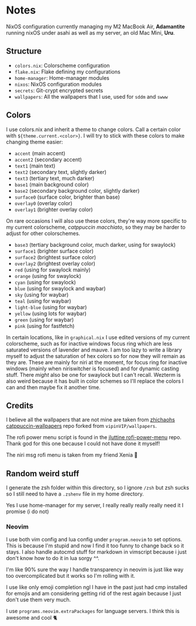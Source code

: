 # Notes
NixOS configuration currently managing my M2 MacBook Air, **Adamantite** running nixOS under asahi as well as my server, an old Mac Mini, **Uru**. 

## Structure
- `colors.nix`: Colorscheme configuration
- `flake.nix`: Flake defining my configurations
- `home-manager`: Home-manager modules
- `nixos`: NixOS configuration modules
- `secrets`: Git-crypt encrypted secrets
- `wallpapers`: All the wallpapers that I use, used for `sddm` and `swww`

## Colors 
I use colors.nix and inherit a theme to change colors. Call a certain color
with `${theme.current.<color>}`. I will try to stick with these colors to make
changing theme easier: 
* `accent` (main accent)
* `accent2` (secondary accent)
* `text1` (main text)
* `text2` (secondary text, slightly darker)
* `text3` (tertiary text, much darker)
* `base1` (main background color)
* `base2` (secondary background color, slightly darker)
* `surface0` (surface color, brighter than base)
* `overlay0` (overlay color)
* `overlay1` (brighter overlay color)

On rare occasions I will also use these colors, they're way more specific to my
current colorscheme, _catppuccin macchiato_, so they may be harder to adjust for
other colorschemes.
* `base3` (tertiary background color, much darker, using for swaylock)
* `surface1` (brighter surface color)
* `surface2` (brightest surface color)
* `overlay2` (brightest overlay color)
* `red` (using for swaylock mainly)
* `orange` (using for swaylock)
* `cyan` (using for swaylock)
* `blue` (using for swaylock and waybar) 
* `sky` (using for waybar)
* `teal` (using for waybar)
* `light-blue` (using for waybar)
* `yellow` (using lots for waybar)
* `green` (using for waybar)
* `pink` (using for fastfetch)

In certain locations, like in `graphical.nix` I use edited versions
of my current colorscheme, such as for inactive windows focus ring which
are less saturated versions of lavender and mauve. I am too lazy to write a
library myself to adjust the saturation of hex colors so for now they will
remain as they are. These are mainly for niri at the moment, for focus ring for
inactive windows (mainly when niriswitcher is focused) and for dynamic casting
stuff. There *might* also be one for swaylock but I can't recall.
Wezterm is also weird because it has built in color schemes so I'll replace the
colors I can and then maybe fix it another time.

## Credits
I believe all the wallpapers that are not mine are taken from [zhichaohs
catppuccin-wallpapers](https://github.com/zhichaoh/catppuccin-wallpapers/tree/main)
repo forked from `vipinVIP/wallpapers`.

The rofi power menu script is found in the [jluttine
rofi-power-menu](https://github.com/jluttine/rofi-power-menu/tree/master) repo.
Thank god for this one because I could not have done it myself!

The niri msg rofi menu is taken from my friend Xenia 🥺

## Random weird stuff
I generate the zsh folder within this directory, so I ignore `/zsh` but zsh
sucks so I still need to have a `.zshenv` file in my home directory.

Yes I use home-manager for my server, I really really really really need it I
promise (i do not)

### Neovim
I use both vim config and lua config under `program.neovim` to set options. This
is because I'm stupid and now I find it too funny to change back so it stays. I
also handle autocmd stuff for markdown in vimscript because i just don't know
how to do it in lua sorgy ^^. 

I'm like 90% sure the way I handle transparency in neovim is just like way too
overcomplicated but it works so I'm rolling with it.

I use like only emoji completion ngl I have in the past just had cmp installed
for emojis and am considering getting rid of the rest again because I just don't
use them very much.

I use `programs.neovim.extraPackages` for language servers. I think this is
awesome and cool 🐈 
